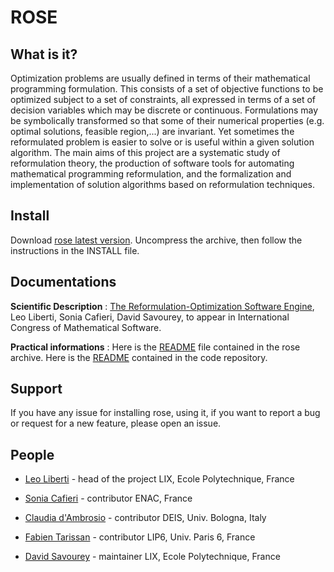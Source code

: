 # ROSE

## What is it?

Optimization problems are usually defined in terms of their mathematical programming formulation.
This consists of a set of objective functions to be optimized subject to a set of constraints, all expressed in terms of a set of decision variables which may be discrete or continuous.
Formulations may be symbolically transformed so that some of their numerical properties (e.g. optimal solutions, feasible region,...) are invariant.
Yet sometimes the reformulated problem is easier to solve or is useful within a given solution algorithm.
The main aims of this project are a systematic study of reformulation theory, the production of software tools for automating mathematical programming reformulation, and the formalization and implementation of solution algorithms based on reformulation techniques.

## Install

Download [rose latest version](http://www.lix.polytechnique.fr/~liberti/rose.tar.gz).
Uncompress the archive, then follow the instructions in the INSTALL file.

## Documentations

**Scientific Description** : [The Reformulation-Optimization Software Engine](http://www.lix.polytechnique.fr/~liberti/rose.pdf), Leo Liberti, Sonia Cafieri, David Savourey, to appear in International Congress of Mathematical Software.

**Practical informations** : Here is the [README](http://www.lix.polytechnique.fr/sysmo/rose/content/README) file contained in the rose archive. Here is the [README](README) contained in the code repository.

## Support

If you have any issue for installing rose, using it, if you want to report a bug or request for a new feature, please open an issue.

## People

- [Leo Liberti](http://www.lix.polytechnique.fr/~liberti) - head of the project
  LIX, Ecole Polytechnique, France

- [Sonia Cafieri](http://www.recherche.enac.fr/~cafieri) - contributor
  ENAC, France

- [Claudia d'Ambrosio](http://www.or.deis.unibo.it/dambrosio.html) - contributor
  DEIS, Univ. Bologna, Italy

- [Fabien Tarissan](http://www-complexnetworks.lip6.fr/~tarissan/) - contributor
  LIP6, Univ. Paris 6, France

- [David Savourey](http://www.lix.polytechnique.fr/~savourey) - maintainer
  LIX, Ecole Polytechnique, France
